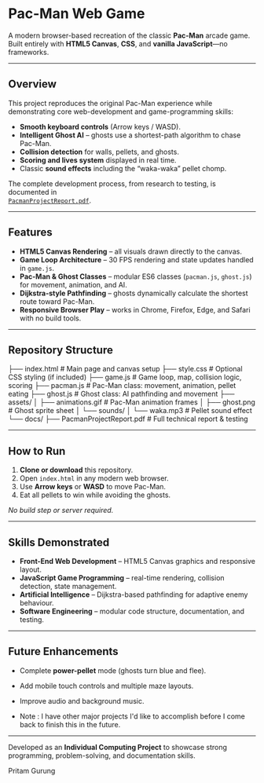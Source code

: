 # Pac-Man Web Game

A modern browser-based recreation of the classic **Pac-Man** arcade game.  
Built entirely with **HTML5 Canvas**, **CSS**, and **vanilla JavaScript**—no frameworks.

---

## Overview
This project reproduces the original Pac-Man experience while demonstrating core web-development and game-programming skills:

* **Smooth keyboard controls** (Arrow keys / WASD).
* **Intelligent Ghost AI** – ghosts use a shortest-path algorithm to chase Pac-Man.
* **Collision detection** for walls, pellets, and ghosts.
* **Scoring and lives system** displayed in real time.
* Classic **sound effects** including the “waka-waka” pellet chomp.

The complete development process, from research to testing, is documented in  
[`PacmanProjectReport.pdf`](docs/PacmanProjectReport.pdf).

---

## Features
* **HTML5 Canvas Rendering** – all visuals drawn directly to the canvas.
* **Game Loop Architecture** – 30 FPS rendering and state updates handled in `game.js`.
* **Pac-Man & Ghost Classes** – modular ES6 classes (`pacman.js`, `ghost.js`) for movement, animation, and AI.
* **Dijkstra-style Pathfinding** – ghosts dynamically calculate the shortest route toward Pac-Man.
* **Responsive Browser Play** – works in Chrome, Firefox, Edge, and Safari with no build tools.

---

## Repository Structure

├── index.html # Main page and canvas setup
├── style.css # Optional CSS styling (if included)
├── game.js # Game loop, map, collision logic, scoring
├── pacman.js # Pac-Man class: movement, animation, pellet eating
├── ghost.js # Ghost class: AI pathfinding and movement
├── assets/
│ ├── animations.gif # Pac-Man animation frames
│ ├── ghost.png # Ghost sprite sheet
│ └── sounds/
│ └── waka.mp3 # Pellet sound effect
└── docs/
├── PacmanProjectReport.pdf # Full technical report & testing


---

## How to Run
1. **Clone or download** this repository.
2. Open `index.html` in any modern web browser.
3. Use **Arrow keys** or **WASD** to move Pac-Man.
4. Eat all pellets to win while avoiding the ghosts.

_No build step or server required._

---

## Skills Demonstrated
* **Front-End Web Development** – HTML5 Canvas graphics and responsive layout.
* **JavaScript Game Programming** – real-time rendering, collision detection, state management.
* **Artificial Intelligence** – Dijkstra-based pathfinding for adaptive enemy behaviour.
* **Software Engineering** – modular code structure, documentation, and testing.

---

## Future Enhancements
* Complete **power-pellet** mode (ghosts turn blue and flee).
* Add mobile touch controls and multiple maze layouts.
* Improve audio and background music.

* Note : I have other major projects I'd like to accomplish before I come back to finish this in the future. 

---

Developed as an **Individual Computing Project** to showcase strong programming,
problem-solving, and documentation skills.


Pritam Gurung 
